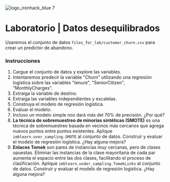 ![logo_ironhack_blue 7](https://user-images.githubusercontent.com/23629340/40541063-a07a0a8a-601a-11e8-91b5-2f13e4e6b441.png)

# Laboratorio | Datos desequilibrados

Usaremos el conjunto de datos `files_for_lab/customer_churn.csv` para crear un predictor de abandono.

### Instrucciones

1. Cargue el conjunto de datos y explore las variables.
2. Intentaremos predecir la variable "Churn" utilizando una regresión logística sobre las variables "tenure", "SeniorCitizen", "MonthlyCharges".
3. Extraiga la variable de destino.
4. Extraiga las variables independientes y escalelas.
5. Construya el modelo de regresión logística.
6. Evaluar el modelo.
7. Incluso un modelo simple nos dará más del 70% de precisión. ¿Por qué?
8. **La técnica de sobremuestreo de minorías sintéticas (SMOTE)** es una técnica de sobremuestreo basada en vecinos más cercanos que agrega nuevos puntos entre puntos existentes. Aplique `imblearn.over_sampling.SMOTE` al conjunto de datos. Construir y evaluar el modelo de regresión logística. ¿Hay alguna mejora?
9. **Enlaces Tomek** son pares de instancias muy cercanas, pero de clases opuestas. Eliminar las instancias de la clase mayoritaria de cada par aumenta el espacio entre las dos clases, facilitando el proceso de clasificación. Aplique `imblearn.under_sampling.TomekLinks` al conjunto de datos. Construir y evaluar el modelo de regresión logística. ¿Hay alguna mejora?